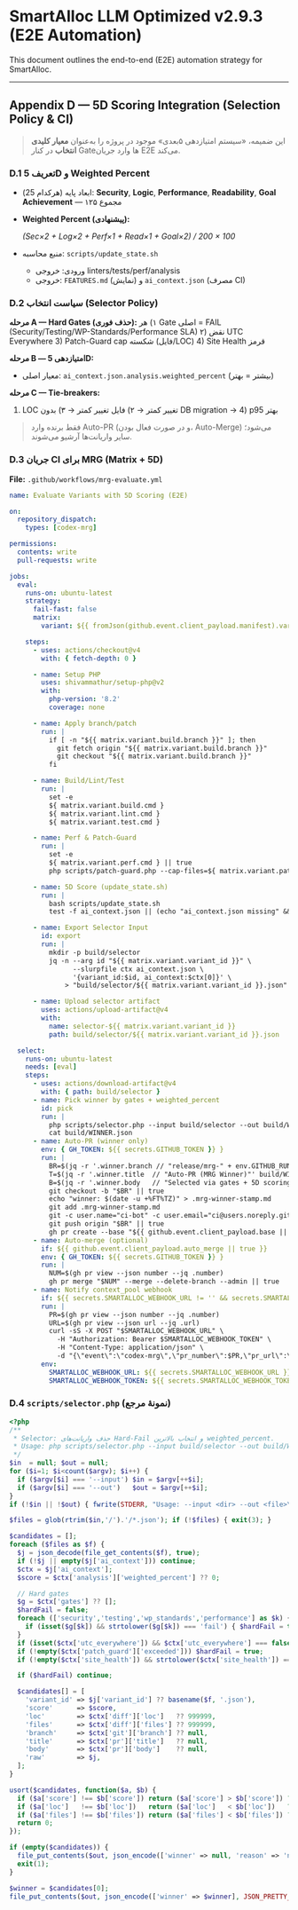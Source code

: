 # SmartAlloc LLM Optimized v2.9.3 (E2E Automation)

This document outlines the end-to-end (E2E) automation strategy for SmartAlloc.

---
## Appendix D — 5D Scoring Integration (Selection Policy & CI)

> این ضمیمه، «سیستم امتیازدهی ۵بعدی» موجود در پروژه را به‌عنوان **معیار کلیدی انتخاب** در کنار Gateها وارد جریان E2E می‌کند.

### D.1 تعریف 5D و Weighted Percent
- ابعاد پایه (هرکدام 25): **Security**, **Logic**, **Performance**, **Readability**, **Goal Achievement** — مجموع ۱۲۵
- **Weighted Percent (پیشنهادی):**
  
  *(Sec×2 + Log×2 + Perf×1 + Read×1 + Goal×2) / 200 × 100*

- منبع محاسبه: `scripts/update_state.sh`  
  - ورودی: خروجی linters/tests/perf/analysis
  - خروجی: `FEATURES.md` (نمایش) و `ai_context.json` (مصرف CI)

### D.2 سیاست انتخاب (Selector Policy)
**مرحله A — Hard Gates (حذف فوری):**
۱) هر Gate اصلی = FAIL (Security/Testing/WP-Standards/Performance SLA)
۲) نقض UTC Everywhere
3) Patch-Guard cap شکسته (فایل/LOC)
4) Site Health قرمز

**مرحله B — امتیازدهی 5D:**
- معیار اصلی: `ai_context.json.analysis.weighted_percent` (بیشتر = بهتر)

**مرحله C — Tie-breakers:**
1) LOC تغییر کمتر → ۲) فایل تغییر کمتر → ۳) بدون DB migration → 4) p95 بهتر

> فقط برنده وارد Auto-PR (و در صورت فعال بودن، Auto-Merge) می‌شود؛ سایر واریانت‌ها آرشیو می‌شوند.

### D.3 جریان CI برای MRG (Matrix + 5D)
**File:** `.github/workflows/mrg-evaluate.yml`
```yaml
name: Evaluate Variants with 5D Scoring (E2E)

on:
  repository_dispatch:
    types: [codex-mrg]

permissions:
  contents: write
  pull-requests: write

jobs:
  eval:
    runs-on: ubuntu-latest
    strategy:
      fail-fast: false
      matrix:
        variant: ${{ fromJson(github.event.client_payload.manifest).variants }}

    steps:
      - uses: actions/checkout@v4
        with: { fetch-depth: 0 }

      - name: Setup PHP
        uses: shivammathur/setup-php@v2
        with:
          php-version: '8.2'
          coverage: none

      - name: Apply branch/patch
        run: |
          if [ -n "${{ matrix.variant.build.branch }}" ]; then
            git fetch origin "${{ matrix.variant.build.branch }}"
            git checkout "${{ matrix.variant.build.branch }}"
          fi

      - name: Build/Lint/Test
        run: |
          set -e
          ${ matrix.variant.build.cmd }
          ${ matrix.variant.lint.cmd }
          ${ matrix.variant.test.cmd }

      - name: Perf & Patch-Guard
        run: |
          set -e
          ${ matrix.variant.perf.cmd } || true
          php scripts/patch-guard.php --cap-files=${ matrix.variant.patch_guard.max_files } --cap-loc=${ matrix.variant.patch_guard.max_loc }

      - name: 5D Score (update_state.sh)
        run: |
          bash scripts/update_state.sh
          test -f ai_context.json || (echo "ai_context.json missing" && exit 1)

      - name: Export Selector Input
        id: export
        run: |
          mkdir -p build/selector
          jq -n --arg id "${{ matrix.variant.variant_id }}" \
                --slurpfile ctx ai_context.json \
                '{variant_id:$id, ai_context:$ctx[0]}' \
              > "build/selector/${{ matrix.variant.variant_id }}.json"

      - name: Upload selector artifact
        uses: actions/upload-artifact@v4
        with:
          name: selector-${{ matrix.variant.variant_id }}
          path: build/selector/${{ matrix.variant.variant_id }}.json

  select:
    runs-on: ubuntu-latest
    needs: [eval]
    steps:
      - uses: actions/download-artifact@v4
        with: { path: build/selector }
      - name: Pick winner by gates + weighted_percent
        id: pick
        run: |
          php scripts/selector.php --input build/selector --out build/WINNER.json
          cat build/WINNER.json
      - name: Auto-PR (winner only)
        env: { GH_TOKEN: ${{ secrets.GITHUB_TOKEN }} }
        run: |
          BR=$(jq -r '.winner.branch // "release/mrg-" + env.GITHUB_RUN_ID' build/WINNER.json)
          T=$(jq -r '.winner.title  // "Auto-PR (MRG Winner)"' build/WINNER.json)
          B=$(jq -r '.winner.body   // "Selected via gates + 5D scoring."' build/WINNER.json)
          git checkout -b "$BR" || true
          echo "winner: $(date -u +%FT%TZ)" > .mrg-winner-stamp.md
          git add .mrg-winner-stamp.md
          git -c user.name="ci-bot" -c user.email="ci@users.noreply.github.com" commit -m "chore: mrg winner stamp" || true
          git push origin "$BR" || true
          gh pr create --base "${{ github.event.client_payload.base || 'main' }}" --head "$BR" --title "$T" --body "$B"
      - name: Auto-merge (optional)
        if: ${{ github.event.client_payload.auto_merge || true }}
        env: { GH_TOKEN: ${{ secrets.GITHUB_TOKEN }} }
        run: |
          NUM=$(gh pr view --json number --jq .number)
          gh pr merge "$NUM" --merge --delete-branch --admin || true
      - name: Notify context_pool webhook
        if: ${{ secrets.SMARTALLOC_WEBHOOK_URL != '' && secrets.SMARTALLOC_WEBHOOK_TOKEN != '' }}
        run: |
          PR=$(gh pr view --json number --jq .number)
          URL=$(gh pr view --json url --jq .url)
          curl -sS -X POST "$SMARTALLOC_WEBHOOK_URL" \
            -H "Authorization: Bearer $SMARTALLOC_WEBHOOK_TOKEN" \
            -H "Content-Type: application/json" \
            -d "{\"event\":\"codex-mrg\",\"pr_number\":$PR,\"pr_url\":\"$URL\"}"
        env:
          SMARTALLOC_WEBHOOK_URL: ${{ secrets.SMARTALLOC_WEBHOOK_URL }}
          SMARTALLOC_WEBHOOK_TOKEN: ${{ secrets.SMARTALLOC_WEBHOOK_TOKEN }}
```

### D.4 `scripts/selector.php` (نمونهٔ مرجع)

```php
<?php
/**
 * Selector: حذف واریانت‌های Hard-Fail و انتخاب بالاترین weighted_percent.
 * Usage: php scripts/selector.php --input build/selector --out build/WINNER.json
 */
$in  = null; $out = null;
for ($i=1; $i<count($argv); $i++) {
  if ($argv[$i] === '--input') $in = $argv[++$i];
  if ($argv[$i] === '--out')   $out = $argv[++$i];
}
if (!$in || !$out) { fwrite(STDERR, "Usage: --input <dir> --out <file>\n"); exit(2); }

$files = glob(rtrim($in,'/').'/*.json'); if (!$files) { exit(3); }

$candidates = [];
foreach ($files as $f) {
  $j = json_decode(file_get_contents($f), true);
  if (!$j || empty($j['ai_context'])) continue;
  $ctx = $j['ai_context'];
  $score = $ctx['analysis']['weighted_percent'] ?? 0;

  // Hard gates
  $g = $ctx['gates'] ?? [];
  $hardFail = false;
  foreach (['security','testing','wp_standards','performance'] as $k) {
    if (isset($g[$k]) && strtolower($g[$k]) === 'fail') { $hardFail = true; break; }
  }
  if (isset($ctx['utc_everywhere']) && $ctx['utc_everywhere'] === false) $hardFail = true;
  if (!empty($ctx['patch_guard']['exceeded'])) $hardFail = true;
  if (!empty($ctx['site_health']) && strtolower($ctx['site_health']) === 'red') $hardFail = true;

  if ($hardFail) continue;

  $candidates[] = [
    'variant_id' => $j['variant_id'] ?? basename($f, '.json'),
    'score'      => $score,
    'loc'        => $ctx['diff']['loc']   ?? 999999,
    'files'      => $ctx['diff']['files'] ?? 999999,
    'branch'     => $ctx['git']['branch'] ?? null,
    'title'      => $ctx['pr']['title']   ?? null,
    'body'       => $ctx['pr']['body']    ?? null,
    'raw'        => $j,
  ];
}

usort($candidates, function($a, $b) {
  if ($a['score'] !== $b['score']) return ($a['score'] > $b['score']) ? -1 : 1;
  if ($a['loc']   !== $b['loc'])   return ($a['loc']   < $b['loc'])   ? -1 : 1;
  if ($a['files'] !== $b['files']) return ($a['files'] < $b['files']) ? -1 : 1;
  return 0;
});

if (empty($candidates)) {
  file_put_contents($out, json_encode(['winner' => null, 'reason' => 'no passing variants'], JSON_PRETTY_PRINT|JSON_UNESCAPED_SLASHES));
  exit(1);
}

$winner = $candidates[0];
file_put_contents($out, json_encode(['winner' => $winner], JSON_PRETTY_PRINT|JSON_UNESCAPED_SLASHES));
```

